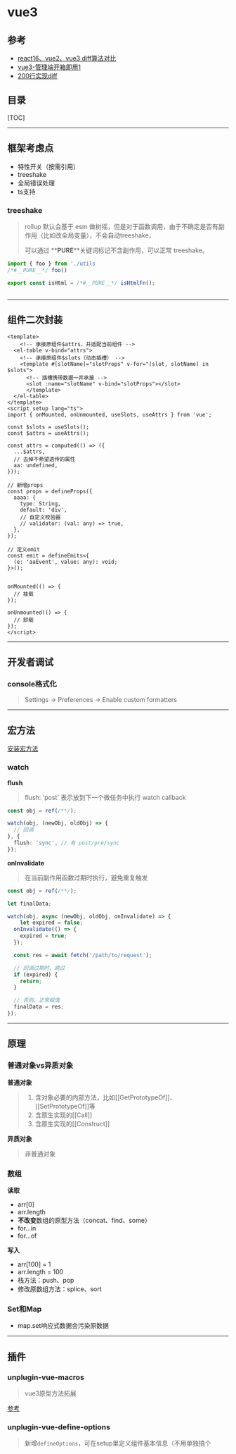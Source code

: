 # vue3

## 参考

- [react16、vue2、vue3 diff算法对比](https://juejin.cn/post/7116141318853623839)
- [vue3-管理端开箱即用1](https://github.com/fantastic-admin/basic)
- [200行实现diff](https://lazamar.github.io/virtual-dom/)

## 目录

[TOC]

---

## 框架考虑点

- 特性开关（按需引用）
- treeshake
- 全局错误处理
- ts支持

### treeshake

> rollup 默认会基于 esm 做树摇，但是对于函数调用，由于不确定是否有副作用（比如改全局变量），不会自动treeshake，
> 
> 可以通过 **__PURE__**关键词标记不含副作用，可以正常 treeshake。

```js
import { foo } from './utils
/*#__PURE__*/ foo()

export const isHtml = /*#__PURE__*/ isHtmlFn();
```

## 

---

## 组件二次封装

```vue
<template>
    <!-- 承接原组件$attrs，并适配当前组件 -->
  <el-table v-bind="attrs">
    <!-- 承接原组件$slots（动态插槽） -->
    <template #[slotName]="slotProps" v-for="(slot, slotName) in $slots">
      <!-- 插槽携带数据一并承接 -->
      <slot :name="slotName" v-bind="slotProps"></slot>
      </template>
  </el-table>
</template>
<script setup lang="ts">
import { onMounted, onUnmounted, useSlots, useAttrs } from 'vue';

const $slots = useSlots();
const $attrs = useAttrs();

const attrs = computed(() => ({
  ...$attrs,
  // 去掉不希望透传的属性
  aa: undefined,
}));

// 新增props
const props = defineProps({
  aaaa: {
    type: String,
    default: 'div',
    // 自定义校验器
    // validator: (val: any) => true,
  },
});

// 定义emit
const emit = defineEmits<{
  (e: 'aaEvent', value: any): void;
}>();


onMounted(() => {
  // 挂载
});

onUnmounted(() => {
  // 卸载
});
</script>
```

---

## 开发者调试

### console格式化

> Settings -> Preferences -> Enable custom formatters

---

## 宏方法

[安装宏方法](https://github.com/antfu/unplugin-auto-import)

### watch

**flush**

> flush: 'post' 表示放到下一个微任务中执行 watch callback

```typescript
const obj = ref(/**/);

watch(obj, (newObj, oldObj) => {
  // 回调
}, {
  flush: 'sync', // 有 post/pre/sync
});
```

**onInvalidate**

> 在当前副作用函数过期时执行，避免重复触发

```typescript
const obj = ref(/**/);

let finalData;

watch(obj, async (newObj, oldObj, onInvalidate) => {
    let expired = false;
  onInvalidate(() => {
    expired = true;
  });

  const res = await fetch('/path/to/request');

  // 回调过期时，跳过
  if (expired) {
    return;
  }

  // 否则，正常赋值
  finalData = res;
});
```

---

## 原理

### 普通对象vs异质对象

**普通对象**

> 1. 含对象必要的内部方法，比如[[GetPrototypeOf]]、[[SetPrototypeOf]]等
> 2. 含原生实现的[[Call]]
> 3. 含原生实现的[[Construct]]

**异质对象**

> 非普通对象

### 数组

**读取**

- arr[0]
- arr.length
- **不改变**数组的原型方法（concat、find、some）
- for...in
- for...of

**写入**

- arr[100] = 1
- arr.length = 100
- 栈方法：push、pop
- 修改原数组方法：splice、sort

### Set和Map

- map.set响应式数据会污染原数据

---

## 插件

### unplugin-vue-macros

> vue3原型方法拓展

[参考](https://vue-macros.sxzz.moe/guide/getting-started.html) 

### unplugin-vue-define-options

> 新增`defineOptions`，可在setup里定义组件基本信息（不用单独搞个<script>定义组件name了）

[参考](https://www.npmjs.com/package/unplugin-vue-define-options)

---

## tsx

### PropType

> 用于在用运行时 props 声明时给一个 prop 标注更精确的类型定义
> 
> 参考[vue3-PropType](https://cn.vuejs.org/api/utility-types.html#proptype-t)

```tsx
import { defineComponent, PropType } from 'vue';

defineComponent({
  props: {
    a: {
      type: Object as PropType<具体类型>,
      required: true,
    },
    b: {
      type: Function as PropType<(arg: 具体类型) => void>,
    },
  },
})
```

### inject/provide

```tsx

```

---

## router

### hash和history

|       | hash       | history            |
| ----- | ---------- | ------------------ |
| 事件监听  | hashchange | pushstate、popstate |
| 区别    | #xxx       | /path/a/b          |
| 服务端配置 | 无需支持       | nginx要配置try_files  |

## computed和watch

### 区别

|      | computed    | watch                  |
| ---- | ----------- | ---------------------- |
| 异步   | 不支持         | 支持                     |
| 缓存机制 | 依赖未变化，不重复计算 | 每次变化都计算，需自行优化（deep、节流） |
| 返回值  | 计算后的响应值     | 无                      |
| 数据关系 | 生成新值        | 监听变化                   |
|      |             |                        |

### computed原理

- 底层是一个class，设置了针对value属性的getter/setter

- 有一个变更标记（使用了vue3 reactive包里的ReactiveEffect），当依赖变化时需要重新计算值，否则用缓存值

- 有一个依赖收集函数，收集computed里用到的依赖，变化时，更新变更标记

```js
function computed(getter, setter) {
  const ref = new ComputedImpl(getter, setter);
  return ref;
}

class ComputedImpl {
  constructor(getter, setter) {
    this.getter = getter;
    this.setter = setter;
    this._dirty = true;
    this.trigger = ReactiveEffect(getter, () => {
      this._dirty = true;
    })
  }

  get value () {
    if (this._dirty) {
      this._value = this.getter();
      this._dirty = false;
    }
    return this._value;
  }

  set value(newValue) {
    return this.setter(newValue);
  }
}
```

### watch原理

> 底层同样使用了reactive包里的reactiveEffect，getter是第一个处理过的入参，schedule属性会在effect变化后触发。

```js
function watch(source, callback, options) {
  let getter;

  switch (true) {
    case typeof source === 'function':
      getter = source;
      break;
    case source instanceOf Ref:
      getter = () => source.value;
      break;
    // 其他各种判断
  }

  const effect = new ReactiveEffect(getter);
  effect.schedule = callback;
}
```

### vue2和vue3的区别

- vue2是申明式写法
- vue2的watch仅支持监听单个
- vue2的对象属性的删除和新增（比如push、pop等），无法watch到

## props和data

props对于子组件是只读的，完全无法修改（vue3）

```js
class BaseReactiveHandler {
  get(obj, key) {
    return Reflect.get(obj, key);
  }
}

class ReadonlyReactiveHandler extends BaseReactiveHandler {
  constructor() {
    super();
  }
  set(obj, key) {
    console.warn(`${key} is read only`, obj);
    return true;
  }
}

class MutationReactiveHandler extends BaseReactiveHandler {
  constructor() {
    super();
  }
  set(obj, key, value, receiver) {
    const result = Reflect.set(obj, key, value, receiver);
    return result;
  }
}

const propHandler = new ReadonlyReactiveHandler();
const dataHandler = new MutationReactiveHandler();
const prop = new Proxy({}, propHandler);
const data = new Proxy({}, dataHandler);

data.a = 1;
console.log(data.a);

prop.a = 1;
console.log(prop.a);
```

## diff算法

> vue3专注于降低需要diff的节点数量，更少更精准的dom操作

### 1. 静态提升

静态内容提升到渲染函数外部，避免不必要的diff

```js
// 编译前模板
<div>
  <h1>静态标题</h1>
  <p>{{ dynamicContent }}</p>
</div>

// 编译后代码
const _hoisted_1 = /*#__PURE__*/_createVNode("h1", null, "静态标题", -1 /* HOISTED */)

function render() {
  return (_openBlock(), _createBlock("div", null, [
    _hoisted_1,
    _createVNode("p", null, _toDisplayString(_ctx.dynamicContent), 1 /* TEXT */)
  ]))
}
```

### 2. Patch flag

为每个动态vnode分配patch flag，更新时只要检查有标记的vnode即可

1 - 文本内容变化
2 - class变化
4 - style变化
8 - props变化
16 - 要全量比较

### 3. 最长递增子序列

- 相比vue2，采用首尾匹配 + 最长递增子序列的组合
- 首尾匹配，仍然处理四种常见场景[参考](./vue2.md#diff算法)
- 最长递增子序列处理乱序场景，时间复杂度提高到O(nlogn)，但是最小化dom移动
- 原理：在newElem里寻找新增的元素，他们顺序是固定的；oldElem只和不在列表里的元素对比

### 4. 支持多根节点

避免无意义的外层包裹元素

#### 如何实现？

新增fragment类型vnode，单独处理

```js
function patch(n1, n2, container) {
  if (n2.type === Fragment) {
    if (!n1) {
      // 挂载所有子节点
      n2.children.forEach((el) => patch(null, el, container));
    } else {
      patchChildren(n1, n2, container);
    }
  }
}
```